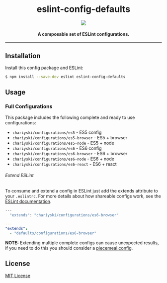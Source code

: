 <h1 align="center">eslint-config-defaults</h1>

<p align="center">
  <a href="https://nodei.co/npm/eslint-config-chariyski/">
    <img src="https://nodei.co/npm/eslint-config-chariyski.png?compact=true">
  </a>
</p>

<h4 align="center">
  A composable set of ESLint configurations.
</h4>

***

## Installation

Install this config package and ESLint:

```bash
$ npm install --save-dev eslint eslint-config-defaults
```

## Usage

### Full Configurations

This package includes the following complete and ready to use configurations:

- `chariyski/configurations/es5` - ES5 config
- `chariyski/configurations/es5-browser` - ES5 + browser
- `chariyski/configurations/es5-node` - ES5 + node
- `chariyski/configurations/es6` - ES6 config
- `chariyski/configurations/es6-browser` - ES6 + browser
- `chariyski/configurations/es6-node` - ES6 + node
- `chariyski/configurations/es6-react` - ES6 + react

###### Extend ESLint

To consume and extend a config in ESLint just add the extends attribute to your `.eslintrc`. For
more details about how shareable configs work, see the
[ESLint documentation](http://eslint.org/docs/developer-guide/shareable-configs).

```js
---
  "extends": "chariyski/configurations/es6-browser"
```

```yaml
---
"extends":
  - "defaults/configurations/es6-browser"
```

**NOTE:** Extending multiple complete configs can cause unexpected results, if you need to do this you should consider a [piecemeal config](http://eslint.org/docs/user-guide/configuring.html#extending-configuration-files).

## License

[MIT License](http://opensource.org/licenses/MIT)
